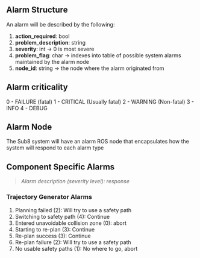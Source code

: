 ## Alarm Structure

An alarm will be described by the following: 

1. **action_required**: bool
1. **problem_description**: string
1. **severity**: int -> 0 is most severe 
1. **problem_flag**: char -> indexes into table of possible system alarms maintained by the alarm node
1. **node_id**: string -> the node where the alarm originated from 

## Alarm criticality 

0 - FAILURE (fatal)
1 - CRITICAL (Usually fatal) 
2 - WARNING (Non-fatal) 
3 - INFO 
4 - DEBUG 

## Alarm Node

The Sub8 system will have an alarm ROS node that encapsulates how the system will respond to each 
alarm type 

## Component Specific Alarms

> _Alarm description (severity level): response_

### Trajectory Generator Alarms

1. Planning failed (2): Will try to use a safety path
1. Switching to safety path (4): Continue
1. Entered unavoidable collision zone (0): abort
1. Starting to re-plan (3): Continue
1. Re-plan success (3): Continue
1. Re-plan failure (2): Will try to use a safety path 
1. No usable safety paths (1): No where to go, abort 